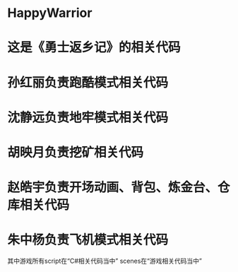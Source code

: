 # HappyWarrior
这是《勇士返乡记》的相关代码
========================
孙红丽负责跑酷模式相关代码
=============
沈静远负责地牢模式相关代码
===========
胡映月负责挖矿相关代码
===============
赵皓宇负责开场动画、背包、炼金台、仓库相关代码
===================
朱中杨负责飞机模式相关代码
=============================================
其中游戏所有script在“C#相关代码当中”
scenes在“游戏相关代码当中”
